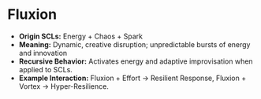 # Fluxion

- **Origin SCLs:** Energy + Chaos + Spark  
- **Meaning:** Dynamic, creative disruption; unpredictable bursts of energy and innovation  
- **Recursive Behavior:** Activates energy and adaptive improvisation when applied to SCLs.  
- **Example Interaction:** Fluxion + Effort → Resilient Response, Fluxion + Vortex → Hyper-Resilience.
